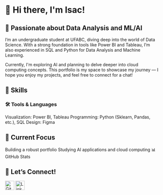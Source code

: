 # 👋 Hi there, I'm Isac!
## 🎯 Passionate about Data Analysis and ML/AI
I’m an undergraduate student at UFABC, diving deep into the world of Data Science. With a strong foundation in tools like Power BI and Tableau, I’m also experienced in SQL and Python for Data Analysis and Machine Learning.

Currently, I'm exploring AI and planning to delve deeper into cloud computing concepts. This portfolio is my space to showcase my journey — I hope you enjoy my projects, and feel free to connect for a chat!

## 🌟 Skills
### 🛠 Tools & Languages

Visualization: Power BI, Tableau
Programming: Python (Sklearn, Pandas, etc.), SQL
Design: Figma

## 🌱 Current Focus
Building a robust portfolio
Studying AI applications and cloud computing
📊 GitHub Stats

## 🤝 Let’s Connect!

<img src='https://cdn.jsdelivr.net/npm/simple-icons@3.0.1/icons/github.svg' alt='GitHub' height='30'>
<img src='https://cdn.jsdelivr.net/npm/simple-icons@3.0.1/icons/linkedin.svg' alt='LinkedIn' height='30'>







